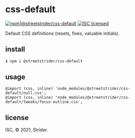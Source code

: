# css-default
[![npm|@streetstrider/css-default](https://img.shields.io/badge/npm-%40streetstrider%2Fcss--default-CB3837.svg?style=flat-square)](https://www.npmjs.org/package/@streetstrider/css-default)
[![ISC licensed](http://img.shields.io/badge/license-ISC-brightgreen.svg?style=flat-square)](#license)

Default CSS definitions (resets, fixes, valuable initials).

## install
```sh
$ npm i @streetstrider/css-default
```

## usage
```less
@import (css, inline) 'node_modules/@streetstrider/css-default/null.css';
@import (css, inline) 'node_modules/@streetstrider/css-default/tweaks/focus-outline.css';
```

## license
ISC, © 2021, Strider.
